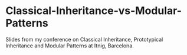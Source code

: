 Classical-Inheritance-vs-Modular-Patterns
=========================================

Slides from my conference on Classical Inheritance, Prototypical Inheritance and Modular Patterns at Itnig, Barcelona.
